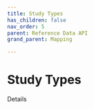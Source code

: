 ```yaml
---
title: Study Types
has_children: false
nav_order: 5
parent: Reference Data API
grand_parent: Mapping

---
```


# Study Types

Details 

